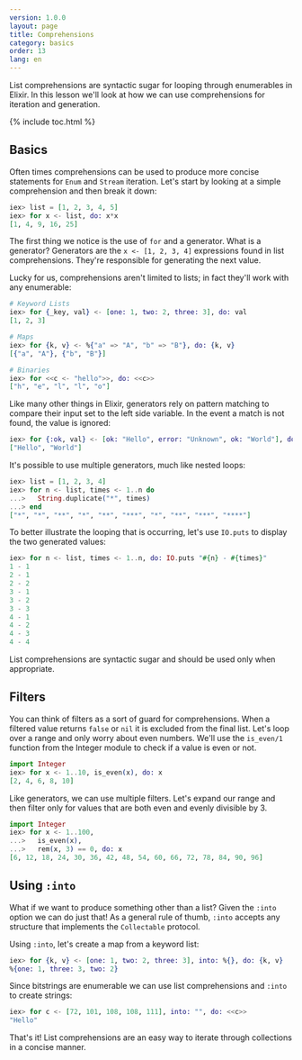 ```yaml
---
version: 1.0.0
layout: page
title: Comprehensions
category: basics
order: 13
lang: en
---
```


List comprehensions are syntactic sugar for looping through enumerables in Elixir.  In this lesson we'll look at how we can use comprehensions for iteration and generation.

{% include toc.html %}

## Basics

Often times comprehensions can be used to produce more concise statements for `Enum` and `Stream` iteration.  Let's start by looking at a simple comprehension and then break it down:

```elixir
iex> list = [1, 2, 3, 4, 5]
iex> for x <- list, do: x*x
[1, 4, 9, 16, 25]
```

The first thing we notice is the use of `for` and a generator.  What is a generator?  Generators are the `x <- [1, 2, 3, 4]` expressions found in list comprehensions.  They're responsible for generating the next value.

Lucky for us, comprehensions aren't limited to lists; in fact they'll work with any enumerable:

```elixir
# Keyword Lists
iex> for {_key, val} <- [one: 1, two: 2, three: 3], do: val
[1, 2, 3]

# Maps
iex> for {k, v} <- %{"a" => "A", "b" => "B"}, do: {k, v}
[{"a", "A"}, {"b", "B"}]

# Binaries
iex> for <<c <- "hello">>, do: <<c>>
["h", "e", "l", "l", "o"]
```

Like many other things in Elixir, generators rely on pattern matching to compare their input set to the left side variable.  In the event a match is not found, the value is ignored:

```elixir
iex> for {:ok, val} <- [ok: "Hello", error: "Unknown", ok: "World"], do: val
["Hello", "World"]
```

It's possible to use multiple generators, much like nested loops:

```elixir
iex> list = [1, 2, 3, 4]
iex> for n <- list, times <- 1..n do
...>   String.duplicate("*", times)
...> end
["*", "*", "**", "*", "**", "***", "*", "**", "***", "****"]
```

To better illustrate the looping that is occurring, let's use `IO.puts` to display the two generated values:

```elixir
iex> for n <- list, times <- 1..n, do: IO.puts "#{n} - #{times}"
1 - 1
2 - 1
2 - 2
3 - 1
3 - 2
3 - 3
4 - 1
4 - 2
4 - 3
4 - 4
```

List comprehensions are syntactic sugar and should be used only when appropriate.

## Filters

You can think of filters as a sort of guard for comprehensions.  When a filtered value returns `false` or `nil` it is excluded from the final list.  Let's loop over a range and only worry about even numbers.  We'll use the `is_even/1` function from the Integer module to check if a value is even or not.

```elixir
import Integer
iex> for x <- 1..10, is_even(x), do: x
[2, 4, 6, 8, 10]
```

Like generators, we can use multiple filters.  Let's expand our range and then filter only for values that are both even and evenly divisible by 3.

```elixir
import Integer
iex> for x <- 1..100,
...>   is_even(x),
...>   rem(x, 3) == 0, do: x
[6, 12, 18, 24, 30, 36, 42, 48, 54, 60, 66, 72, 78, 84, 90, 96]
```

## Using `:into`

What if we want to produce something other than a list?  Given the `:into` option we can do just that!  As a general rule of thumb, `:into` accepts any structure that implements the `Collectable` protocol.

Using `:into`, let's create a map from a keyword list:

```elixir
iex> for {k, v} <- [one: 1, two: 2, three: 3], into: %{}, do: {k, v}
%{one: 1, three: 3, two: 2}
```

Since bitstrings are enumerable we can use list comprehensions and `:into` to create strings:

```elixir
iex> for c <- [72, 101, 108, 108, 111], into: "", do: <<c>>
"Hello"
```

That's it!  List comprehensions are an easy way to iterate through collections in a concise manner.
